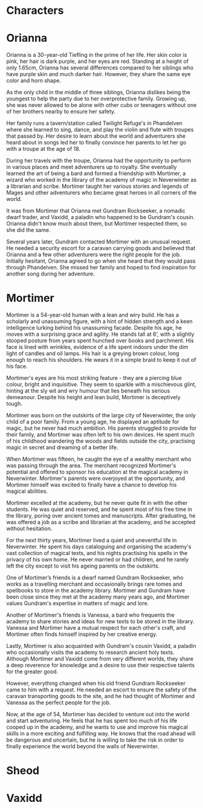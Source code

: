 # Characters

# Orianna

Orianna is a 30-year-old Tiefling in the prime of her life. Her skin color is pink, her hair is dark purple, and her eyes are red. Standing at a height of only 1.65cm, Orianna has several differences compared to her siblings who have purple skin and much darker hair. However, they share the same eye color and horn shape.

As the only child in the middle of three siblings, Orianna dislikes being the youngest to help the party due to her overprotective family. Growing up, she was never allowed to be alone with other cubs or teenagers without one of her brothers nearby to ensure her safety.

Her family runs a tavern/station called Twilight Refuge's in Phandelven where she learned to sing, dance, and play the violin and flute with troupes that passed by. Her desire to learn about the world and adventurers she heard about in songs led her to finally convince her parents to let her go with a troupe at the age of 18.

During her travels with the troupe, Orianna had the opportunity to perform in various places and meet adventurers up to royalty. She eventually learned the art of being a bard and formed a friendship with Mortimer, a wizard who worked in the library of the academy of magic in Neverwinter as a librarian and scribe. Mortimer taught her various stories and legends of Mages and other adventurers who became great heroes in all corners of the world.

It was from Mortimer that Orianna met Gundram Rockseeker, a nomadic dwarf trader, and Vaxidd, a paladin who happened to be Gundram's cousin. Orianna didn't know much about them, but Mortimer respected them, so she did the same.

Several years later, Gundram contacted Mortimer with an unusual request. He needed a security escort for a caravan carrying goods and believed that Orianna and a few other adventurers were the right people for the job. Initially hesitant, Orianna agreed to go when she heard that they would pass through Phandelven. She missed her family and hoped to find inspiration for another song during her adventure.

# Mortimer

Mortimer is a 54-year-old human with a lean and wiry build. He has a scholarly and unassuming figure, with a hint of hidden strength and a keen intelligence lurking behind his unassuming facade. Despite his age, he moves with a surprising grace and agility. He stands tall at 6’, with a slightly stooped posture from years spent hunched over books and parchment. His face is lined with wrinkles, evidence of a life spent indoors under the dim light of candles and oil lamps. His hair is a greying brown colour, long enough to reach his shoulders. He wears it in a simple braid to keep it out of his face.

Mortimer's eyes are his most striking feature - they are a piercing blue colour, bright and inquisitive. They seem to sparkle with a mischievous glint, hinting at the sly wit and wry humour that lies beneath his serious demeanour. Despite his height and lean build, Mortimer is deceptively tough.

Mortimer was born on the outskirts of the large city of Neverwinter, the only child of a poor family. From a young age, he displayed an aptitude for magic, but he never had much ambition. His parents struggled to provide for their family, and Mortimer was often left to his own devices. He spent much of his childhood wandering the woods and fields outside the city, practising magic in secret and dreaming of a better life.

When Mortimer was fifteen, he caught the eye of a wealthy merchant who was passing through the area. The merchant recognized Mortimer's potential and offered to sponsor his education at the magical academy in Neverwinter. Mortimer's parents were overjoyed at the opportunity, and Mortimer himself was excited to finally have a chance to develop his magical abilities.

Mortimer excelled at the academy, but he never quite fit in with the other students. He was quiet and reserved, and he spent most of his free time in the library, poring over ancient tomes and manuscripts. After graduating, he was offered a job as a scribe and librarian at the academy, and he accepted without hesitation.

For the next thirty years, Mortimer lived a quiet and uneventful life in Neverwinter. He spent his days cataloguing and organising the academy's vast collection of magical texts, and his nights practising his spells in the privacy of his own home. He never married or had children, and he rarely left the city except to visit his ageing parents on the outskirts.

One of Mortimer’s friends is a dwarf named Gundram Rockseeker, who works as a travelling merchant and occasionally brings rare tomes and spellbooks to store in the academy library. Mortimer and Gundram have been close since they met at the academy many years ago, and Mortimer values Gundram's expertise in matters of magic and lore.

Another of Mortimer's friends is Vanessa, a bard who frequents the academy to share stories and ideas for new texts to be stored in the library. Vanessa and Mortimer have a mutual respect for each other's craft, and Mortimer often finds himself inspired by her creative energy.

Lastly, Mortimer is also acquainted with Gundram's cousin Vaxidd, a paladin who occasionally visits the academy to research ancient holy texts. Although Mortimer and Vaxidd come from very different worlds, they share a deep reverence for knowledge and a desire to use their respective talents for the greater good.

However, everything changed when his old friend Gundram Rockseeker came to him with a request. He needed an escort to ensure the safety of the caravan transporting goods to the site, and he had thought of Mortimer and Vanessa as the perfect people for the job.

Now, at the age of 54, Mortimer has decided to venture out into the world and start adventuring. He feels that he has spent too much of his life cooped up in the academy, and he wants to use and improve his magical skills in a more exciting and fulfilling way. He knows that the road ahead will be dangerous and uncertain, but he is willing to take the risk in order to finally experience the world beyond the walls of Neverwinter.


# Sheod



# Vaxidd



